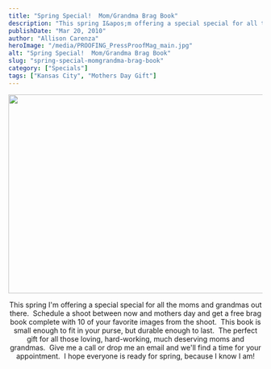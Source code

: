 ```yaml
---
title: "Spring Special!  Mom/Grandma Brag Book"
description: "This spring I&apos;m offering a special special for all the moms and grandmas out there.  Schedule a shoot between now "
publishDate: "Mar 20, 2010"
author: "Allison Carenza"
heroImage: "/media/PROOFING_PressProofMag_main.jpg"
alt: "Spring Special!  Mom/Grandma Brag Book"
slug: "spring-special-momgrandma-brag-book"
category: ["Specials"]
tags: ["Kansas City", "Mothers Day Gift"]
---
```


<p><a rel="attachment wp-att-503" href="http://www.allisoncarenza.com/studio/archives/498/proofing_pressproofmag_main"><img class="aligncenter size-full wp-image-503" title="PROOFING_PressProofMag_main" src="http:/media/PROOFING_PressProofMag_main.jpg" alt="" width="750" height="395" srcset="/media/PROOFING_PressProofMag_main.jpg 750w, /media/PROOFING_PressProofMag_main-300x158.jpg 300w" sizes="(max-width: 750px) 100vw, 750px" /></a></p>
<p style="text-align: center;">This spring I&apos;m offering a special special for all the moms and grandmas out there.  Schedule a shoot between now and mothers day and get a free brag book complete with 10 of your favorite images from the shoot.  This book is small enough to fit in your purse, but durable enough to last.  The perfect gift for all those loving, hard-working, much deserving moms and grandmas.  Give me a call or drop me an email and we&apos;ll find a time for your appointment.  I hope everyone is ready for spring, because I know I am!<a rel="attachment wp-att-502" href="http://www.allisoncarenza.com/studio/archives/498/proofing_pressproofmag_closeup04"><br />
</a></p>
